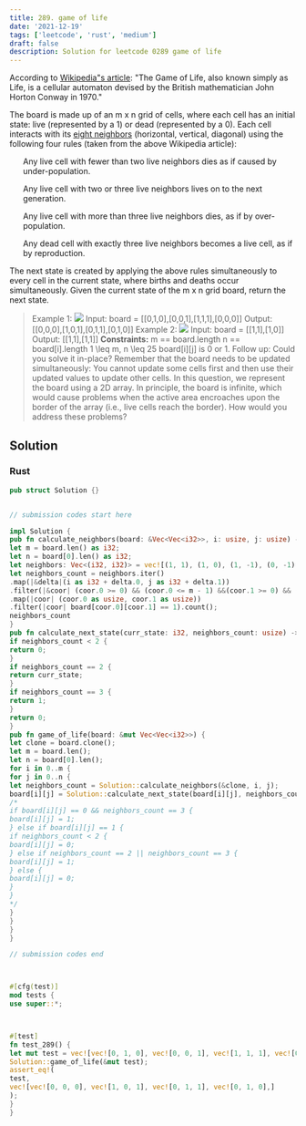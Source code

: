 ```yaml
---
title: 289. game of life
date: '2021-12-19'
tags: ['leetcode', 'rust', 'medium']
draft: false
description: Solution for leetcode 0289 game of life
---
```




According to [Wikipedia"s article](https://en.wikipedia.org/wiki/Conway%27s_Game_of_Life): "The Game of Life, also known simply as Life, is a cellular automaton devised by the British mathematician John Horton Conway in 1970."

The board is made up of an m x n grid of cells, where each cell has an initial state: live (represented by a 1) or dead (represented by a 0). Each cell interacts with its [eight neighbors](https://en.wikipedia.org/wiki/Moore_neighborhood) (horizontal, vertical, diagonal) using the following four rules (taken from the above Wikipedia article):

<ol>

Any live cell with fewer than two live neighbors dies as if caused by under-population.

Any live cell with two or three live neighbors lives on to the next generation.

Any live cell with more than three live neighbors dies, as if by over-population.

Any dead cell with exactly three live neighbors becomes a live cell, as if by reproduction.

</ol>

<span>The next state is created by applying the above rules simultaneously to every cell in the current state, where births and deaths occur simultaneously. Given the current state of the m x n grid board, return the next state.</span>



>   Example 1:
>   ![](https://assets.leetcode.com/uploads/2020/12/26/grid1.jpg)
>   Input: board <TeX>=</TeX> [[0,1,0],[0,0,1],[1,1,1],[0,0,0]]
>   Output: [[0,0,0],[1,0,1],[0,1,1],[0,1,0]]
>   Example 2:
>   ![](https://assets.leetcode.com/uploads/2020/12/26/grid2.jpg)
>   Input: board <TeX>=</TeX> [[1,1],[1,0]]
>   Output: [[1,1],[1,1]]
**Constraints:**
>   	m <TeX>=</TeX><TeX>=</TeX> board.length
>   	n <TeX>=</TeX><TeX>=</TeX> board[i].length
>   	1 <TeX>\leq</TeX> m, n <TeX>\leq</TeX> 25
>   	board[i][j] is 0 or 1.
>   Follow up:
>   	Could you solve it in-place? Remember that the board needs to be updated simultaneously: You cannot update some cells first and then use their updated values to update other cells.
>   	In this question, we represent the board using a 2D array. In principle, the board is infinite, which would cause problems when the active area encroaches upon the border of the array (i.e., live cells reach the border). How would you address these problems?


## Solution


### Rust
```rust
pub struct Solution {}


// submission codes start here

impl Solution {
pub fn calculate_neighbors(board: &Vec<Vec<i32>>, i: usize, j: usize) -> usize {
let m = board.len() as i32;
let n = board[0].len() as i32;
let neighbors: Vec<(i32, i32)> = vec![(1, 1), (1, 0), (1, -1), (0, -1), (-1, -1), (-1, 0), (-1, 1), (0, 1)];
let neighbors_count = neighbors.iter()
.map(|&delta|(i as i32 + delta.0, j as i32 + delta.1))
.filter(|&coor| (coor.0 >= 0) && (coor.0 <= m - 1) &&(coor.1 >= 0) && (coor.1 <= n - 1))
.map(|coor| (coor.0 as usize, coor.1 as usize))
.filter(|coor| board[coor.0][coor.1] == 1).count();
neighbors_count
}
pub fn calculate_next_state(curr_state: i32, neighbors_count: usize) -> i32 {
if neighbors_count < 2 {
return 0;
}
if neighbors_count == 2 {
return curr_state;
}
if neighbors_count == 3 {
return 1;
}
return 0;
}
pub fn game_of_life(board: &mut Vec<Vec<i32>>) {
let clone = board.clone();
let m = board.len();
let n = board[0].len();
for i in 0..m {
for j in 0..n {
let neighbors_count = Solution::calculate_neighbors(&clone, i, j);
board[i][j] = Solution::calculate_next_state(board[i][j], neighbors_count);
/*
if board[i][j] == 0 && neighbors_count == 3 {
board[i][j] = 1;
} else if board[i][j] == 1 {
if neighbors_count < 2 {
board[i][j] = 0;
} else if neighbors_count == 2 || neighbors_count == 3 {
board[i][j] = 1;
} else {
board[i][j] = 0;
}
}
*/
}
}
}
}

// submission codes end



#[cfg(test)]
mod tests {
use super::*;



#[test]
fn test_289() {
let mut test = vec![vec![0, 1, 0], vec![0, 0, 1], vec![1, 1, 1], vec![0, 0, 0]];
Solution::game_of_life(&mut test);
assert_eq!(
test,
vec![vec![0, 0, 0], vec![1, 0, 1], vec![0, 1, 1], vec![0, 1, 0],]
);
}
}

```
